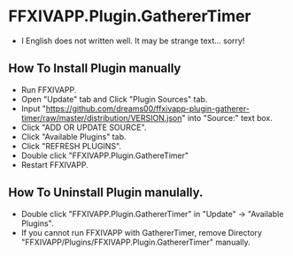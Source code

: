 # FFXIVAPP.Plugin.GathererTimer

* I English does not written well. It may be strange text... sorry!

## How To Install Plugin manually

* Run FFXIVAPP.
* Open "Update" tab and Click "Plugin Sources" tab.
* Input "https://github.com/dreams00/ffxivapp-plugin-gatherer-timer/raw/master/distribution/VERSION.json" into "Source:" text box.
* Click "ADD OR UPDATE SOURCE".
* Click "Available Plugins" tab.
* Click "REFRESH PLUGINS".
* Double click "FFXIVAPP.Plugin.GathereTimer"
* Restart FFXIVAPP.

## How To Uninstall Plugin manulally.

* Double click "FFXIVAPP.Plugin.GathererTimer" in "Update" -> "Available Plugins".
* If you cannot run FFXIVAPP with GathererTimer, remove Directory "FFXIVAPP/Plugins/FFXIVAPP.Plugin.GathererTimer" manually.
